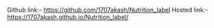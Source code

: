 Github link:- https://github.com/1707akash/Nutrition_label
Hosted link:- https://1707akash.github.io/Nutrition_label/
